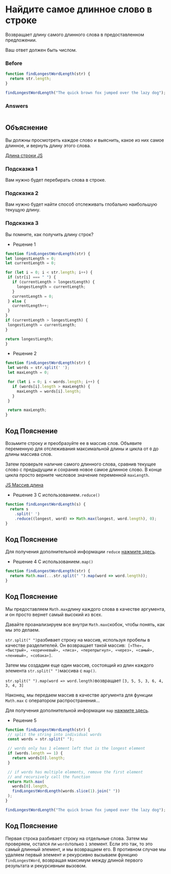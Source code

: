 # Найдите самое длинное слово в строке
Возвращает длину самого длинного слова в предоставленном предложении.

Ваш ответ должен быть числом.
### Before
```javascript
function findLongestWordLength(str) {
  return str.length;
}

findLongestWordLength("The quick brown fox jumped over the lazy dog");
```
### Answers
```javascript

```
## Объяснение
Вы должны просмотреть каждое слово и выяснить, какое из них самое длинное, и вернуть длину этого слова.


[Длина строки JS](https://developer.mozilla.org/en-US/docs/Web/JavaScript/Reference/Global_Objects/String/length)
### Подсказка  1
Вам нужно будет перебирать слова в строке.

### Подсказка 2
Вам нужно будет найти способ отслеживать глобально наибольшую текущую длину.

### Подсказка 3
Вы помните, как получить длину строк?
 * Решение 1
 ```javascript
function findLongestWordLength(str) {
let longestLength = 0;
let currentLength = 0;

for (let i = 0; i < str.length; i++) {
  if (str[i] === " ") {
    if (currentLength > longestLength) {
      longestLength = currentLength;
    }
    currentLength = 0;
  } else {
    currentLength++;
  }
}
if (currentLength > longestLength) {
  longestLength = currentLength;
}

return longestLength;
}
```
 * Решение 2
 ```javascript
function findLongestWordLength(str) {
  let words = str.split(' ');
  let maxLength = 0;

  for (let i = 0; i < words.length; i++) {
    if (words[i].length > maxLength) {
      maxLength = words[i].length;
    }
  }

  return maxLength;
}
```
## Код Пояснение
Возьмите строку и преобразуйте ее в массив слов. Объявите переменную для отслеживания максимальной длины и цикла от `0` до длины массива слов.

Затем проверьте наличие самого длинного слова, сравнив текущее слово с предыдущим и сохранив новое самое длинное слово. В конце цикла просто верните числовое значение переменной `maxLength`.


[JS Массив.длина](https://developer.mozilla.org/en-US/docs/Web/JavaScript/Reference/Global_Objects/Array/length)
 * Решение 3
С использованием`.reduce()`
```javascript
function findLongestWordLength(s) {
  return s
    .split(' ')
    .reduce((longest, word) => Math.max(longest, word.length), 0);
}
```
## Код Пояснение
Для получения дополнительной информации `reduce` [нажмите здесь](https://developer.mozilla.org/en-US/docs/Web/JavaScript/Reference/Global_Objects/Array/Reduce).
 * Решение 4 
С использованием`.map()`
```javascript
function findLongestWordLength(str) {
  return Math.max(...str.split(" ").map(word => word.length));
}
```
## Код Пояснение
Мы предоставляем `Math.max`длину каждого слова в качестве аргумента, и он просто вернет самый высокий из всех.

Давайте проанализируем все внутри `Math.max`скобок, чтобы понять, как мы это делаем.

`str.split(" ")`разбивает строку на массив, используя пробелы в качестве разделителей. Он возвращает такой массив:` [«The», «быстрый», «коричневый», «лиса», «перепрыгнул», «через», «самый», «ленивый», «собака»]`.

Затем мы создадим еще один массив, состоящий из длин каждого элемента `str.split(" ")`массива с `map()`.

`str.split(" ").map(word => word.length)`возвращает `[3, 5, 5, 3, 6, 4, 3, 4, 3]`

Наконец, мы передаем массив в качестве аргумента для функции `Math.max` с оператором распространения...

Для получения дополнительной информации `map` [нажмите здесь](https://developer.mozilla.org/en-US/docs/Web/JavaScript/Reference/Global_Objects/Array/map).

 * Решение 5
 ```javascript
function findLongestWordLength(str) {
  // split the string into individual words
  const words = str.split(" ");

  // words only has 1 element left that is the longest element
  if (words.length == 1) {
    return words[0].length;
  }

  // if words has multiple elements, remove the first element
  // and recursively call the function
  return Math.max(
    words[0].length,
    findLongestWordLength(words.slice(1).join(" "))
  );
}

findLongestWordLength("The quick brown fox jumped over the lazy dog");
```
## Код Пояснение
Первая строка разбивает строку на отдельные слова. Затем мы проверяем, остался ли `words`только `1` элемент. Если это так, то это самый длинный элемент, и мы возвращаем его. В противном случае мы удаляем первый элемент и рекурсивно вызываем функцию `findLongestWord`, возвращая максимум между длиной первого результата и рекурсивным вызовом.

